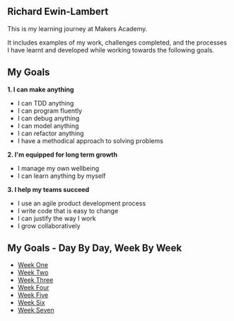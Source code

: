 ## Richard Ewin-Lambert 

This is my learning journey at Makers Academy.

It includes examples of my work, challenges completed, and the processes I have learnt and developed while working towards the following goals.

## My Goals

**1. I can make anything**

- I can TDD anything
- I can program fluently
- I can debug anything
- I can model anything
- I can refactor anything
- I have a methodical approach to solving problems

**2. I'm equipped for long term growth**

- I manage my own wellbeing
- I can learn anything by myself

**3. I help my teams succeed**

- I use an agile product development process
- I write code that is easy to change
- I can justify the way I work
- I grow collaboratively

## My Goals - Day By Day, Week By Week 

- [Week One](https://github.com/RichEwin/Portfolio/blob/master/week-one.md)
- [Week Two](https://github.com/RichEwin/Portfolio/blob/master/week-two.md)
- [Week Three](https://github.com/RichEwin/Portfolio/blob/master/week-three.md)
- [Week Four](https://github.com/RichEwin/Portfolio/blob/master/week-four.md)
- [Week Five](https://github.com/RichEwin/Portfolio/blob/master/week-five.md)
- [Week Six](https://github.com/RichEwin/Portfolio/blob/master/week-six.md)
- [Week Seven](https://github.com/RichEwin/Portfolio/blob/master/week-seven.md)

